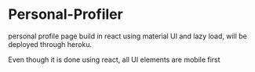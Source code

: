 # Personal-Profiler
personal profile page build in react using material UI and lazy load, will be deployed through heroku.

Even though it is done using react, all UI elements are mobile first 
